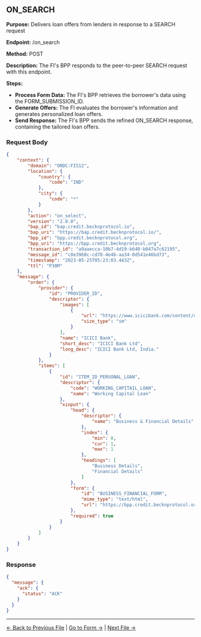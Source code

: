 ## ON_SEARCH


**Purpose:** Delivers loan offers from lenders in response to a SEARCH request

**Endpoint:** /on_search

**Method:** POST

**Description:** The FI's BPP responds to the peer-to-peer SEARCH request with this endpoint.


**Steps:**
  - **Process Form Data:** The FI's BPP retrieves the borrower's data using the FORM_SUBMISSION_ID.
  - **Generate Offers:** The FI evaluates the borrower's information and generates personalized loan offers.
  - **Send Response:** The FI's BPP sends the refined ON_SEARCH response, containing the tailored loan offers.


### Request Body

``` json
{
    "context": {
        "domain": "ONDC:FIS12",
        "location": {
            "country": {
                "code": "IND"
            },
            "city": {
                "code": "*"
            }
        },
        "action": "on_select",
        "version": "2.0.0",
        "bap_id": "bap.credit.becknprotocol.io",
        "bap_uri": "https://bap.credit.becknprotocol.io/",
        "bpp_id": "bpp.credit.becknprotocol.org",
        "bpp_uri": "https://bpp.credit.becknprotocol.org",
        "transaction_id": "a9aaecca-10b7-4d19-b640-b047a7c62195",
        "message_id": "c8e3968c-cd78-4e46-aa34-0d541e46bd73",
        "timestamp": "2023-05-25T05:23:03.443Z",
        "ttl": "P30M"
    },
    "message": {
        "order": {
            "provider": {
                "id": "PROVIDER_ID",
                "descriptor": {
                    "images": [
                        {
                            "url": "https://www.icicibank.com/content/dam/icicibank/india/assets/images/header/logo.png",
                            "size_type": "sm"
                        }
                    ],
                    "name": "ICICI Bank",
                    "short_desc": "ICICI Bank Ltd",
                    "long_desc": "ICICI Bank Ltd, India."
                }
            },
            "items": [
                {
                    "id": "ITEM_ID_PERSONAL_LOAN",
                    "descriptor": {
                        "code": "WORKING_CAPITAIL_LOAN",
                        "name": "Working Capital Loan"
                    },
                    "xinput": {
                        "head": {
                            "descriptor": {
                                "name": "Business & Financial Details"
                            },
                            "index": {
                                "min": 0,
                                "cur": 1,
                                "max": 1
                            },
                            "headings": [
                                "Business Details",
                                "Financial Details"
                            ]
                        },
                        "form": {
                            "id": "BUSINESS_FINANCIAL_FORM",
                            "mime_type": "text/html",
                            "url": "https://bpp.credit.becknprotocol.org/loans-kyc/xinput/form/BUSINESS_FINANCIAL_FORM"
                        },
                        "required": true
                    }
                }
            ]
        }
    }
}
```

### Response

```json
{
  "message": {
    "ack": {
      "status": "ACK"
    }
  }
}
```


---

<p align="center">

[← Back to Previous File](search_2.md) | [Go to Form →](form_business_financial.md) | [Next File →](select_1.md)

</p>

